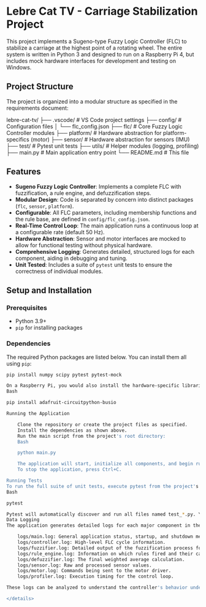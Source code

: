 # Lebre Cat TV - Carriage Stabilization Project

This project implements a Sugeno-type Fuzzy Logic Controller (FLC) to stabilize a carriage at the highest point of a rotating wheel. The entire system is written in Python 3 and designed to run on a Raspberry Pi 4, but includes mock hardware interfaces for development and testing on Windows.

## Project Structure

The project is organized into a modular structure as specified in the requirements document:

lebre-cat-tv/
├── .vscode/ # VS Code project settings
├── config/ # Configuration files
│ └── flc_config.json
├── flc/ # Core Fuzzy Logic Controller modules
├── platform/ # Hardware abstraction for platform-specifics (motor)
├── sensor/ # Hardware abstraction for sensors (IMU)
├── test/ # Pytest unit tests
├── utils/ # Helper modules (logging, profiling)
├── main.py # Main application entry point
└── README.md # This file


## Features

- **Sugeno Fuzzy Logic Controller**: Implements a complete FLC with fuzzification, a rule engine, and defuzzification steps.
- **Modular Design**: Code is separated by concern into distinct packages (`flc`, `sensor`, `platform`).
- **Configurable**: All FLC parameters, including membership functions and the rule base, are defined in `config/flc_config.json`.
- **Real-Time Control Loop**: The main application runs a continuous loop at a configurable rate (default 50 Hz).
- **Hardware Abstraction**: Sensor and motor interfaces are mocked to allow for functional testing without physical hardware.
- **Comprehensive Logging**: Generates detailed, structured logs for each component, aiding in debugging and tuning.
- **Unit Tested**: Includes a suite of `pytest` unit tests to ensure the correctness of individual modules.

## Setup and Installation

### Prerequisites

- Python 3.9+
- `pip` for installing packages

### Dependencies

The required Python packages are listed below. You can install them all using `pip`:

```bash
pip install numpy scipy pytest pytest-mock

On a Raspberry Pi, you would also install the hardware-specific libraries:
Bash

pip install adafruit-circuitpython-busio

Running the Application

    Clone the repository or create the project files as specified.
    Install the dependencies as shown above.
    Run the main script from the project's root directory:
    Bash

    python main.py

    The application will start, initialize all components, and begin running the control loop. You will see status messages printed to the console.
    To stop the application, press Ctrl+C.

Running Tests
To run the full suite of unit tests, execute pytest from the project's root directory:
Bash

pytest

Pytest will automatically discover and run all files named test_*.py. You will see a summary of the test results.
Data Logging
The application generates detailed logs for each major component in the logs/ directory. These logs are essential for debugging, performance analysis, and tuning the fuzzy logic system.

    logs/main.log: General application status, startup, and shutdown messages.
    logs/controller.log: High-level FLC cycle information.
    logs/fuzzifier.log: Detailed output of the fuzzification process for each input.
    logs/rule_engine.log: Information on which rules fired and their calculated outputs.
    logs/defuzzifier.log: The final weighted average calculation.
    logs/sensor.log: Raw and processed sensor values.
    logs/motor.log: Commands being sent to the motor driver.
    logs/profiler.log: Execution timing for the control loop.

These logs can be analyzed to understand the controller's behavior under different conditions.

</details>



